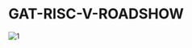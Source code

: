 # GAT-RISC-V-ROADSHOW

![1](https://github.com/user-attachments/assets/517a9b0d-4e60-40b6-be82-af287dab3a39)
